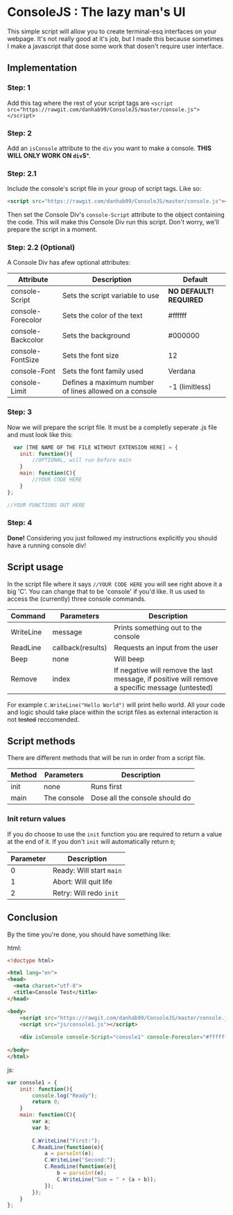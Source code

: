 # ConsoleJS : The lazy man's UI
This simple script will allow you to create terminal-esq interfaces on your webpage. It's not really good at it's job, but I made this because sometimes I make a javascript that dose some work that dosen't require user interface.

## Implementation

### Step: 1
Add this tag where the rest of your script tags are
```<script src="https://rawgit.com/danhab99/ConsoleJS/master/console.js"></script>```

### Step: 2
Add an `isConsole` attribute to the `div` you want to make a console. **THIS WILL ONLY WORK ON `div`S***.

### Step: 2.1
Include the console's script file in your group of script tags. Like so:

```html
<script src="https://rawgit.com/danhab99/ConsoleJS/master/console.js"></script>
```

Then set the Console Div's `console-Script` attribute to the object containing the code. This will make this Console Div run this script. Don't worry, we'll prepare the script in a moment.

### Step: 2.2 (Optional)

A Console Div has afew optional attributes:

| Attribute         | Description                                            | Default                  |
|-------------------|--------------------------------------------------------|--------------------------|
| console-Script    | Sets the script variable to use                        | **NO DEFAULT! REQUIRED** |
| console-Forecolor | Sets the color of the text                             | #ffffff                  |
| console-Backcolor | Sets the background                                    | #000000                  |
| console-FontSize  | Sets the font size                                     | 12                       |
| console-Font      | Sets the font family used                              | Verdana                  |
| console-Limit     | Defines a maximum number of lines allowed on a console | -1 (limitless)           |

### Step: 3
Now we will prepare the script file. It must be a completly seperate .js file and must look like this:

```javascript
  var [THE NAME OF THE FILE WITHOUT EXTENSION HERE] = {
	init: function(){
		//OPTIONAL, will run before main
	}
	main: function(C){
		//YOUR CODE HERE
	}
};

//YOUR FUNCTIONS OUT HERE
```

### Step: 4
**Done!** Considering you just followed my instructions explicitly you should have a running console div!

## Script usage
In the script file where it says `//YOUR CODE HERE` you will see right above it a big 'C'. You can change that to be 'console' if you'd like. It us used to access the (currently) three console commands.

| Command   | Parameters        | Description                                                                                     |
|-----------|-------------------|-------------------------------------------------------------------------------------------------|
| WriteLine | message           | Prints something out to the console                                                             |
| ReadLine  | callback(results) | Requests an input from the user                                                                 |
| Beep      | none              | Will beep                                                                                       |
| Remove    | index             | If negative will remove the last message, if positive will remove a specific message (untested) |

For example `C.WriteLine("Hello World")` will print hello world. All your code and logic should take place within the script files as external interaction is not ~~tested~~ reccomended.

## Script methods
There are different methods that will be run in order from a script file.

| Method | Parameters  | Description                    |
|--------|-------------|--------------------------------|
| init   | none        | Runs first                     |
| main   | The console | Dose all the console should do |

### Init return values

If you do choose to use the `init` function you are required to return a value at the end of it. If you don't `init` will automatically return `0`;

| Parameter | Description              |
|-----------|--------------------------|
| 0         | Ready: Will start `main` |
| 1         | Abort: Will quit life    |
| 2         | Retry: Will redo `init`  |


## Conclusion
By the time you're done, you should have something like:

html:
```html
<!doctype html>

<html lang="en">
<head>
  <meta charset="utf-8">
  <title>Console Test</title>
</head>

<body>
	<script src="https://rawgit.com/danhab99/ConsoleJS/master/console.js"></script>
	<script src="js/console1.js"></script>
	
	<div isConsole console-Script="console1" console-Forecolor="#ffffff" style="width:300px; height:300px;"></div>
	
</body>
</html>
```

js:
```javascript
var console1 = {
	init: function(){
		console.log("Ready");
		return 0;
	}
	main: function(C){
		var a;
		var b;
		
		C.WriteLine("First:");
		C.ReadLine(function(e){
			a = parseInt(e);
			C.WriteLine("Second:");
			C.ReadLine(function(e){
				b = parseInt(e);
				C.WriteLine("Sum = " + (a + b));
			});
		});
	}
};
```
